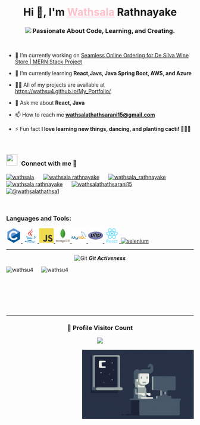 

<h1 align="center">Hi 👋, I'm <a href="https://100rabhcsmc.github.io/Me.io/" target="_blank" style="color:pink;">Wathsala</a> Rathnayake</h1>

 


<h3 align="center">  <picture><img src = "https://github.com/7oSkaaa/7oSkaaa/blob/main/Images/about_me.gif?raw=true" width = 50px></picture> Passionate About Code, Learning, and Creating. </h3>


 </br>

- 🔭 I’m currently working on [Seamless Online Ordering for De Silva Wine Store | MERN Stack Project](https://github.com/ZNilakshi/Capstone-Project.git)

- 🌱 I’m currently learning **React,Javs, Java Spring Boot, AWS, and Azure**

- 👨‍💻 All of my projects are available at https://wathsu4.github.io/My_Portfolio/

- 💬 Ask me about **React, Java**

- 📫 How to reach me **wathsalathathsarani15@gmail.com**

- ⚡ Fun fact **I love learning new things, dancing, and planting cacti! 🌵💃🚀**

  </br>
 
<h3 align="left" > <img src="https://media.giphy.com/media/iY8CRBdQXODJSCERIr/giphy.gif" width="30" height="30" style="margin-right: 10px;">Connect with me 🤝 </h3>

<p align="left">
  <a href="https://x.com/Wathsu4?s=09" target="blank"><img align="center" src="https://raw.githubusercontent.com/rahuldkjain/github-profile-readme-generator/master/src/images/icons/Social/twitter.svg" alt="wathsala" height="30" width="40" style="margin-right: 20px;" /></a>
  <a href="https://www.linkedin.com/in/wathsala-rathnayake-897451294?utm_source=share&utm_campaign=share_via&utm_content=profile&utm_medium=android_app" target="blank"><img align="center" src="https://raw.githubusercontent.com/rahuldkjain/github-profile-readme-generator/master/src/images/icons/Social/linked-in-alt.svg" alt="wathsala rathnayake" height="30" width="40" style="margin-right: 20px;" /></a>
  <a href="https://stackoverflow.com/users/27259391/wathsala-rathnayake" target="blank"><img align="center" src="https://raw.githubusercontent.com/rahuldkjain/github-profile-readme-generator/master/src/images/icons/Social/stack-overflow.svg" alt="wathsala_rathnayake" height="30" width="40" style="margin-right: 20px;" /></a>
  <a href="https://www.facebook.com/share/1BmeFVTkbg/" target="blank"><img align="center" src="https://raw.githubusercontent.com/rahuldkjain/github-profile-readme-generator/master/src/images/icons/Social/facebook.svg" alt="wathsala rathnayake" height="30" width="40" style="margin-right: 20px;" /></a>
  <a href="https://www.instagram.com/wathsalathathsarani15?igsh=YzRvMjZ4bGxpY2Jw" target="blank"><img align="center" src="https://raw.githubusercontent.com/rahuldkjain/github-profile-readme-generator/master/src/images/icons/Social/instagram.svg" alt="wathsalathathsarani15" height="30" width="40" style="margin-right: 20px;" /></a>
  <a href="https://www.hackerrank.com/profile/wathsalathathsa1" target="blank"><img align="center" src="https://raw.githubusercontent.com/rahuldkjain/github-profile-readme-generator/master/src/images/icons/Social/hackerrank.svg" alt="@wathsalathathsa1" height="30" width="40" style="margin-right: 20px;" /></a>
</p>



 </br>
<h3 align="left">Languages and Tools:</h3>
<p align="left"> <a href="https://www.cprogramming.com/" target="_blank" rel="noreferrer"> <img src="https://raw.githubusercontent.com/devicons/devicon/master/icons/c/c-original.svg" alt="c" width="40" height="40"/> </a> <a href="https://www.java.com" target="_blank" rel="noreferrer"> <img src="https://raw.githubusercontent.com/devicons/devicon/master/icons/java/java-original.svg" alt="java" width="40" height="40"/> </a> <a href="https://developer.mozilla.org/en-US/docs/Web/JavaScript" target="_blank" rel="noreferrer"> <img src="https://raw.githubusercontent.com/devicons/devicon/master/icons/javascript/javascript-original.svg" alt="javascript" width="40" height="40"/> </a> <a href="https://www.mongodb.com/" target="_blank" rel="noreferrer"> <img src="https://raw.githubusercontent.com/devicons/devicon/master/icons/mongodb/mongodb-original-wordmark.svg" alt="mongodb" width="40" height="40"/> </a> <a href="https://www.mysql.com/" target="_blank" rel="noreferrer"> <img src="https://raw.githubusercontent.com/devicons/devicon/master/icons/mysql/mysql-original-wordmark.svg" alt="mysql" width="40" height="40"/> </a> <a href="https://www.php.net" target="_blank" rel="noreferrer"> <img src="https://raw.githubusercontent.com/devicons/devicon/master/icons/php/php-original.svg" alt="php" width="40" height="40"/> </a> <a href="https://reactjs.org/" target="_blank" rel="noreferrer"> <img src="https://raw.githubusercontent.com/devicons/devicon/master/icons/react/react-original-wordmark.svg" alt="react" width="40" height="40"/> </a> <a href="https://www.selenium.dev" target="_blank" rel="noreferrer"> <img src="https://raw.githubusercontent.com/detain/svg-logos/780f25886640cef088af994181646db2f6b1a3f8/svg/selenium-logo.svg" alt="selenium" width="40" height="40"/> </a> </p>


<hr>

<p align="center">
 <img src="https://media.giphy.com/media/W5eoZHPpUx9sapR0eu/giphy.gif" width="30px" alt="Git"/>&nbsp;<i><b>Git Activeness</b></i></p>
 
<p><img align="left" src="https://github-readme-stats.vercel.app/api/top-langs?username=wathsu4&show_icons=true&locale=en&layout=compact&theme=chartreuse-dark" alt="wathsu4" /></p>
<p>&nbsp;<img align="right" src="https://github-readme-stats.vercel.app/api?username=wathsu4&show_icons=true&locale=en&theme=chartreuse-dark" alt="wathsu4" width="410" /></p>
<br><br><br><br><br>

<hr>

<div align=center>
  <h3><b>📍 Profile Visitor Count</b></h3>
</div>
    
<!-- retro visitor counter -->  
<p align="center" >   
  <img src="https://profile-counter.glitch.me/wathsu4/count.svg" />  
</p><img alt="Night Coding" src="https://raw.githubusercontent.com/AVS1508/AVS1508/master/assets/Night-Coding.gif" align="right"/> 


